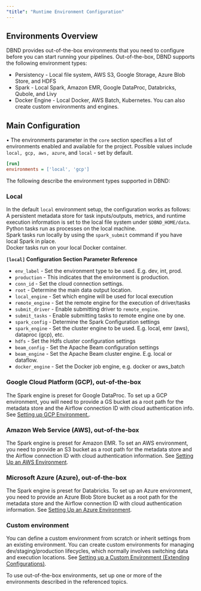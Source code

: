 ```yaml
---
"title": "Runtime Environment Configuration"
---
```

## Environments Overview
DBND provides out-of-the-box environments that you need to configure before you can start running your pipelines.
Out-of-the-box, DBND supports the following environment types:
* Persistency - Local file system, AWS S3, Google Storage, Azure Blob Store, and HDFS
* Spark - Local Spark, Amazon EMR, Google DataProc, Databricks, Qubole, and Livy
* Docker Engine - Local Docker, AWS Batch, Kubernetes.
You can also create custom environments and engines.


## Main Configuration

• The environments parameter in the `core` section specifies a list of environments enabled and available for the project.
Possible values include ` local, gcp, aws, azure`, and `local` - set by default.

```ini
[run]
environments = ['local', 'gcp']
```


The following describe the environment types supported in DBND:

### Local
In the default `local` environment setup, the configuration works as follows: <br>A persistent metadata store for task inputs/outputs, metrics, and runtime execution information is set to the local file system under `$DBND_HOME/data`. <br>Python tasks run as processes on the local machine. <br>Spark tasks run locally by using the `spark_submit` command if you have local Spark in place. <br>Docker tasks run on your local Docker container.

**`[local]` Configuration Section Parameter Reference**
- `env_label` - Set the environment type to be used. E.g. dev, int, prod.
- `production` - This indicates that the environment is production.
- `conn_id` - Set the cloud connection settings.
- `root` - Determine the main data output location.
- `local_engine` - Set which engine will be used for local execution
- `remote_engine` - Set the remote engine for the execution of driver/tasks
- `submit_driver` - Enable submitting driver to `remote_engine`.
- `submit_tasks` - Enable submitting tasks to remote engine one by one.
- `spark_config` - Determine the Spark Configuration settings
- `spark_engine` - Set the cluster engine to be used. E.g. local, emr (aws), dataproc (gcp), etc.
- `hdfs` - Set the Hdfs cluster configuration settings
- `beam_config` - Set the Apache Beam configuration settings
- `beam_engine` - Set the Apache Beam cluster engine. E.g. local or dataflow.
- `docker_engine` - Set the Docker job engine, e.g. docker or aws_batch


### Google Cloud Platform (GCP), out-of-the-box
The Spark engine is preset for Google DataProc.  To set up a GCP environment, you will need to provide a GS bucket as a root path for the metadata store and the Airflow connection ID with cloud authentication info.
See [Setting up GCP Environment.](doc:gcp-environment).

### Amazon Web Service (AWS), out-of-the-box
The Spark engine is preset for Amazon EMR.  To set an AWS environment, you need to provide an S3 bucket as a root path for the metadata store and the Airflow connection ID with cloud authentication information.
See [Setting Up an AWS Environment](doc:aws-environment).

### Microsoft Azure (Azure), out-of-the-box
The Spark engine is preset for Databricks.  To set up an Azure environment, you need to provide an Azure Blob Store bucket as a root path for the metadata store and the Airflow connection ID with cloud authentication information.
See [Setting Up an Azure Environment](doc:azure-environment).

### Custom environment
You can define a custom environment from scratch or inherit settings from an existing environment.  You can create custom environments for managing dev/staging/production lifecycles, which normally involves switching data and execution locations.
See [Setting up a Custom Environment (Extending Configurations)](doc:extending-configurations).


To use out-of-the-box environments, set up one or more of the environments described in the referenced topics.
